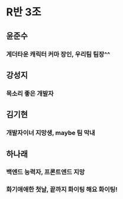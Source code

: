 # R반 3조

## 윤준수
### 게더타운 캐릭터 커마 장인, 우리팀 팀장^^

## 강성지
### 목소리 좋은 개발자

## 김기현
### 개발자이너 지망생, maybe 팀 막내

## 하나래
### 백엔드 능력자, 프론트엔드 지망

### 화기애애한 첫날, 끝까지 화이팅 해요 화이팅!
